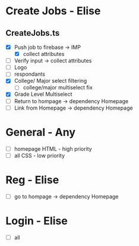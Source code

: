 # Create Jobs - Elise
## CreateJobs.ts
- [X] Push job to firebase -> IMP
    - [X] collect attributes
- [ ] Verify input -> collect attributes
- [ ] Logo
- [ ] respondants
- [x] College/ Major select filtering
    - [ ] college/major multiselect fix
- [x] Grade Level Multiselect
- [ ] Return to hompage -> dependency Homepage
- [ ] Link from Homepage -> dependency Homepage
# General - Any
- [ ] homepage HTML - high priority
- [ ] all CSS - low priority
# Reg - Elise 
- [ ] go to hompage -> dependency Homepage
# Login - Elise
- [ ] all
